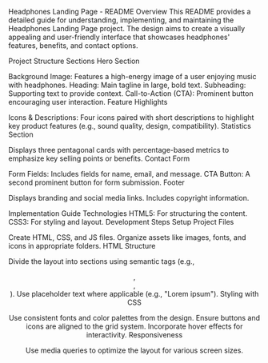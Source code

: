 Headphones Landing Page - README
Overview
This README provides a detailed guide for understanding, implementing, and maintaining the Headphones Landing Page project. The design aims to create a visually appealing and user-friendly interface that showcases headphones' features, benefits, and contact options.

Project Structure
Sections
Hero Section


Background Image: Features a high-energy image of a user enjoying music with headphones.
Heading: Main tagline in large, bold text.
Subheading: Supporting text to provide context.
Call-to-Action (CTA): Prominent button encouraging user interaction.
Feature Highlights


Icons & Descriptions: Four icons paired with short descriptions to highlight key product features (e.g., sound quality, design, compatibility).
Statistics Section


Displays three pentagonal cards with percentage-based metrics to emphasize key selling points or benefits.
Contact Form


Form Fields: Includes fields for name, email, and message.
CTA Button: A second prominent button for form submission.
Footer


Displays branding and social media links.
Includes copyright information.

Implementation Guide
Technologies
HTML5: For structuring the content.
CSS3: For styling and layout.
Development Steps
Setup Project Files


Create HTML, CSS, and JS files.
Organize assets like images, fonts, and icons in appropriate folders.
HTML Structure


Divide the layout into sections using semantic tags (e.g., <header>, <section>, <footer>).
Use placeholder text where applicable (e.g., "Lorem ipsum").
Styling with CSS


Use consistent fonts and color palettes from the design.
Ensure buttons and icons are aligned to the grid system.
Incorporate hover effects for interactivity.
Responsiveness


Use media queries to optimize the layout for various screen sizes.
